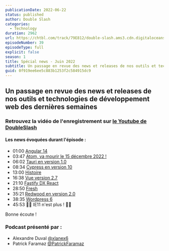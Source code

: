 ```yaml
---
publicationDate: 2022-06-22
status: published
author: Double Slash
categories:
  - Technology
duration: 2962
url: https://chtbl.com/track/79E812/double-slash.ams3.cdn.digitaloceanspaces.com/DS_039_news06_22.mp3
episodeNumber: 39
episodeType: full
explicit: false
season: 1
title: Spécial news - Juin 2022
subtitle: Un passage en revue des news et releases de nos outils et technologies de développement web des dernières semaines
guid: 0f919ee6ee5c883b1253f2c584915dc9
---
```


## Un passage en revue des news et releases de nos outils et technologies de développement web des dernières semaines

### Retrouvez la vidéo de l'enregistrement sur [le Youtube de DoubleSlash](https://youtu.be/eTBTWDVQ8EQ)

#### Les news évoquées durant l'épisode :

- 01:00 [Angular 14](https://blog.angular.io/angular-v14-is-now-available-391a6db736af)
- 03:47 [Atom, va mourir le 15 décembre 2022 !](https://betterprogramming.pub/atom-text-editor-is-dying-long-live-ides-3d1d35ff4e7e)
- 06:02 [Tauri en version 1.0](https://tauri.studio/)
- 08:34 [Cypress en version 10](https://www.cypress.io/blog/2022/06/01/cypress-10-release/)
- 13:00 [Histoire](https://histoire.dev/guide/index.html)
- 16:38 [Vue version 2.7](https://blog.vuejs.org/posts/vue-2-7-beta.html)
- 21:10 [Fastify DX React](https://github.com/fastify/fastify-dx/blob/main/packages/fastify-dx-react/README.md)
- 28:50 [Fresh](https://fresh.deno.dev/)
- 35:21 [Redwood en version 2.0](https://tom.preston-werner.com/2022/05/23/major-version-numbers-are-not-sacred.html)
- 38:35 [Wordpress 6](https://fr.wordpress.org/2022/05/04/guide-des-changements-techniques-de-wordpress-6-0/)
- 45:53 🎉🎉 IE11 n'est plus ! 🎉🎉

Bonne écoute !

### Podcast présenté par :

- Alexandre Duval [@xlanex6](https://twitter.com/xlanex6)
- Patrick Faramaz [@PatrickFaramaz](https://twitter.com/PatrickFaramaz)
